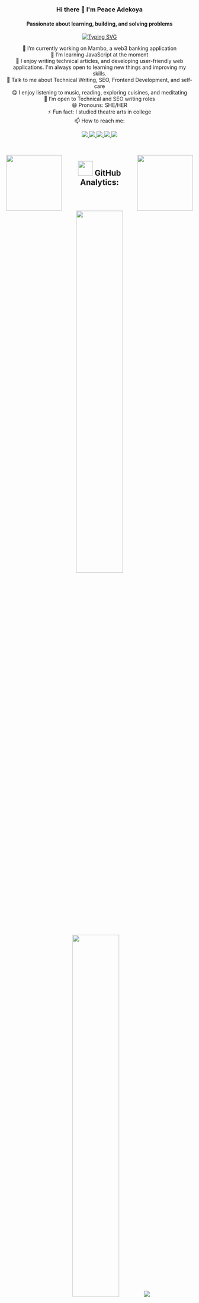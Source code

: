 <div align="center">

### Hi there 👋 I'm Peace Adekoya
#### Passionate about learning, building, and solving problems


[![Typing SVG](https://readme-typing-svg.demolab.com?font=Kablammo&size=47&pause=1000&color=F747EA&center=true&vCenter=true&width=500&height=100&lines=DEVELOPER;TECHNICAL%2FSEO+WRITER;CONTENT+CREATOR;SKINCARE+LOVER+%F0%9F%A5%B4%E2%9C%8C%F0%9F%8F%BD)](https://git.io/typing-svg) 

🔭 I’m currently working on Mambo, a web3 banking application<br>
🌱 I’m learning JavaScript at the moment<br>
📖 I enjoy writing technical articles, and developing user-friendly web applications. I'm always open to learning new things and improving my skills. <br>
💬 Talk to me about Technical Writing, SEO, Frontend Development, and self-care<br>
😋 I enjoy listening to music, reading, exploring cuisines, and meditating<br>
📝 I’m open to Technical and SEO writing roles<br>
😄 Pronouns: SHE/HER<br>
⚡ Fun fact: I studied theatre arts in college<br>
📫 How to reach me:<br>
  <p align="center">
    <a href="https://www.linkedin.com/in/peace-adekoya/"><img src="https://img.shields.io/badge/LinkedIn-0077B5?style=for-the-badge&logo=linkedin&logoColor=ff69b4"/> </a>
    <a href="https://twitter.com/sassyorlah/"><img src="https://img.shields.io/badge/Twitter-1DA1F2?style=for-the-badge&logo=twitter&logoColor=blueviolet"/> </a>
    <a href="https://www.instagram.com/orlah__/"><img src="https://img.shields.io/badge/Instagram-E4405F?style=for-the-badge&logo=instagram&logoColor=9cf"/> </a>
     <a href="https://www.tiktok.com/@_brownih"><img src="https://img.shields.io/badge/Tiktok-000000?style=for-the-badge&logo=tiktok&logoColor=white"/> </a>
    <a href="mailto:adekoyapeace@gmail.com"><img src="https://img.shields.io/badge/Gmail-D14836?style=for-the-badge&logo=gmail&logoColor=black"/> </a>
    </p><br>
    
<img align="left"  width="150" height="150" src="https://media3.giphy.com/media/JRCl5NzZktObE4MQeD/200w.webp"></a>


<img align="right" width="150" height= "150" src="https://media1.giphy.com/media/H4ETAwCJs7S9mdrFFW/200w.webp"></a>

## <img src="https://media1.giphy.com/media/l2SpTXlLhThF29ai4/giphy.gif?cid=ecf05e47478x6tjwwk72rrfliqu48orlng60tnkyxcf6e6vz&ep=v1_gifs_search&rid=giphy.gif&ct=g" width="40"> **GitHub Analytics:**


  <img height="50%" width="auto" src ="https://github-readme-stats.vercel.app/api?username=peaceadekoya&show_icons=true&count_private=true&theme=omni&hide_border=true&hide=issues,contribs&bg_color=00000000">
  <img height="50%" width="auto" src ="https://github-readme-stats.vercel.app/api/top-langs/?username=peaceadekoya&layout=compact&hide_border=true&theme=omni&bg_color=00000000&langs_count=3&hide=jupyter%20notebook,tex,css,php&exclude_repo=Pacman-AI">
  
  
  <img src ="https://github-readme-streak-stats.herokuapp.com?user=peaceadekoya&theme=omni&hide_border=true&background=FFFFFF00">
  <br>
  
### 📕 Check Out my Blogs
- [Medium](https://adekoyapeace.medium.com/)
- [Hashnode](https://hashnode.com/@certifieddaydreamer)
- [Dev.to](https://dev.to/certifieddaydreamer)
<br>

<!--
**PeaceAdekoya/PeaceAdekoya** is a ✨ _special_ ✨ repository because its `README.md` (this file) appears on your GitHub profile.

Here are some ideas to get you started:

- 🔭 I’m currently working on ...
- 🌱 I’m currently learning ...
- 👯 I’m looking to collaborate on ...
- 🤔 I’m looking for help with ...
- 💬 Ask me about ...
- 📫 How to reach me: ...
- 😄 Pronouns: ...
- ⚡ Fun fact: ...
-->
